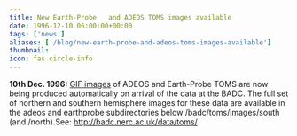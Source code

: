 ```yaml
---
title: New Earth-Probe   and ADEOS TOMS images available
date: 1996-12-10 06:00:00+00:00
tags: ['news']
aliases: ['/blog/new-earth-probe-and-adeos-toms-images-available']
thumbnail: 
icon: fas circle-info
---
```


**10th Dec. 1996:**
[GIF images](http://badc.nerc.ac.uk/cgi-bin/data_browser/data_browser/badc/toms/images/) of ADEOS and Earth-Probe TOMS are 
now being produced automatically
on arrival of the data at the BADC. The full set of northern and southern
hemisphere images for these data are available in the adeos and earthprobe
subdirectories below /badc/toms/images/south (and /north).See: http://badc.nerc.ac.uk/data/toms/


